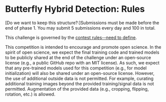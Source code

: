 # Butterfly Hybrid Detection: Rules

[Do we want to keep this structure?:]Submissions must be made before the end of phase 1. You may submit 5 submissions every day and 100 in total.

This challenge is governed by the [contest rules--need to define]().



This competition is intended to encourage and promote open science.
In the spirit of open science, we expect the final training code and trained models to be publicly shared at the end of the challenge under an open-source license (e.g., a public GitHub repo with an MIT license).
As such, we expect that any pre-trained models used for this competition (e.g., for model initialization) will also be shared under an open-source license. However, the use of additional outside data is not permitted. For example, curating additional training images beyond the provided training/signal data is not permitted. Augmentation of the provided data (e.g., cropping, flipping, rotation, etc.) is allowed.
